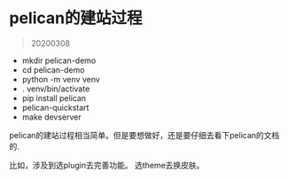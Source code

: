 # pelican的建站过程
> 20200308


- mkdir pelican-demo
- cd pelican-demo
- python -m venv venv
- . venv/bin/activate   
- pip install pelican
- pelican-quickstart
- make devserver 



pelican的建站过程相当简单。但是要想做好，还是要仔细去看下pelican的文档的.

比如，涉及到选plugin去完善功能。
选theme去换皮肤。


